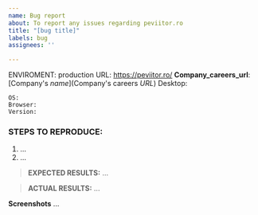 ```yaml
---
name: Bug report
about: To report any issues regarding peviitor.ro
title: "[bug title]"
labels: bug
assignees: ''

---
```


ENVIROMENT: production
URL: https://peviitor.ro/
**Company_careers_url**: [Company's _name_](Company's careers _URL_)
 Desktop:
```
OS: 
Browser:
Version: 
```

 
### **STEPS TO REPRODUCE:**
1) ...
2) ...

>**EXPECTED RESULTS:**
...

>**ACTUAL RESULTS:**
...

**Screenshots**
...
